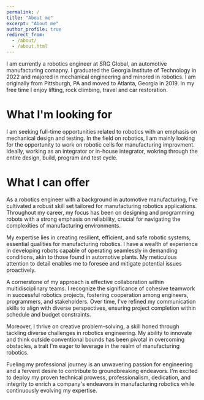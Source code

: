```yaml
---
permalink: /
title: "About me"
excerpt: "About me"
author_profile: true
redirect_from: 
  - /about/
  - /about.html
---
```


I am currently a robotics engineer at SRG Global, an automotive manufacturing comapny. I graduated the Georgia Institute of Technology in 2022 and majored in mechanical engineering and minored in robotics. I am originally from Pittsburgh, PA and moved to Atlanta, Georgia in 2019. In my free time I enjoy lifting, rock climbing, travel and car restoration.

What I'm looking for
======
I am seeking full-time opportunities related to robotics with an emphasis on mechanical design and testing. In the field on robotics, I am mainly looking for the opportunity to work on robotic cells for manufacturing improvment. Ideally, working as an integrator or in-house integrator, wokring through the entire design, build, program and test cycle.

What I can offer
======
As a robotics engineer with a background in automotive manufacturing, I've cultivated a robust skill set tailored for manufacturing robotics applications. Throughout my career, my focus has been on designing and programming robots with a strong emphasis on reliability, crucial for navigating the complexities of manufacturing environments.

My expertise lies in creating resilient, efficient, and safe robotic systems, essential qualities for manufacturing robotics. I have a wealth of experience in developing robots capable of operating seamlessly in demanding conditions, akin to those found in automotive plants. My meticulous attention to detail enables me to foresee and mitigate potential issues proactively.

A cornerstone of my approach is effective collaboration within multidisciplinary teams. I recognize the significance of cohesive teamwork in successful robotics projects, fostering cooperation among engineers, programmers, and stakeholders. Over time, I've refined my communication skills to align with diverse perspectives, ensuring project completion within schedule and budget constraints.

Moreover, I thrive on creative problem-solving, a skill honed through tackling diverse challenges in robotics engineering. My ability to innovate and think outside conventional bounds has been pivotal in overcoming obstacles, a trait I'm eager to leverage in the realm of manufacturing robotics.

Fueling my professional journey is an unwavering passion for engineering and a fervent desire to contribute to groundbreaking endeavors. I'm excited to deploy my proven technical prowess, professionalism, dedication, and integrity to enrich a company's endeavors in manufacturing robotics while continuously evolving my expertise.
